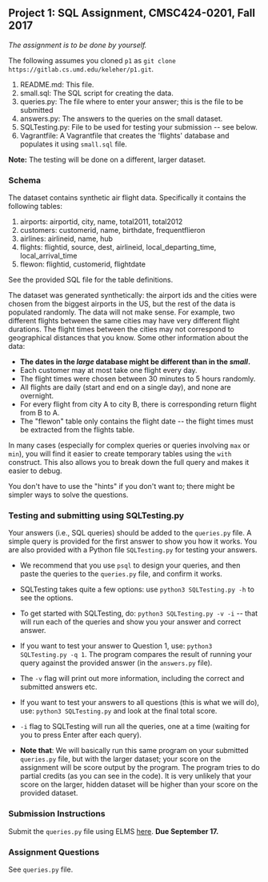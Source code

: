## Project 1: SQL Assignment, CMSC424-0201, Fall 2017

*The assignment is to be done by yourself.*

The following assumes you cloned `p1` as `git clone https://gitlab.cs.umd.edu/keleher/p1.git`.

1. README.md: This file.
1. small.sql: The SQL script for creating the data.
1. queries.py: The file where to enter your answer; this is the file to be submitted
1. answers.py: The answers to the queries on the small dataset.
1. SQLTesting.py: File to be used for testing your submission -- see below.
1. Vagrantfile: A Vagrantfile that creates the 'flights' database and populates it using `small.sql` file.

**Note:** The testing will be done on a different, larger dataset. 

### Schema 
The dataset contains synthetic air flight data. Specifically it contains the following tables:

1. airports: airportid, city, name, total2011, total2012
1. customers: customerid, name, birthdate, frequentflieron
1. airlines: airlineid, name, hub
1. flights: flightid, source, dest, airlineid, local_departing_time, local_arrival_time
1. flewon: flightid, customerid, flightdate

See the provided SQL file for the table definitions.

The dataset was generated synthetically: the airport ids and the cities were chosen from the biggest airports in the US, but the rest of the data is populated randomly. The data will not make sense. For example, two different flights between the same cities may have very different flight durations. The flight times between the cities may not correspond to geographical distances that you know. Some other information about the data:
- **The dates in the *large* database might be different than in the *small*.**
- Each customer may at most take one flight every day.
- The flight times were chosen between 30 minutes to 5 hours randomly.
- All flights are daily (start and end on a single day), and none are overnight. 
- For every flight from city A to city B, there is corresponding return flight from B to A.
- The "flewon" table only contains the flight date -- the flight times must be extracted from the flights table.

In many cases (especially for complex queries or queries involving 
`max` or `min`), you will find it easier to create temporary tables
using the `with` construct. This also allows you to break down the full
query and makes it easier to debug.

You don't have to use the "hints" if you don't want to; there might 
be simpler ways to solve the questions.

### Testing and submitting using SQLTesting.py
Your answers (i.e., SQL queries) should be added to the `queries.py` file. A simple query is provided for the first answer to show you how it works.
You are also provided with a Python file `SQLTesting.py` for testing your answers.

- We recommend that you use `psql` to design your queries, and then paste the queries to the `queries.py` file, and confirm it works.

- SQLTesting takes quite a few options: use `python3 SQLTesting.py -h` to see the options.

- To get started with SQLTesting, do: `python3 SQLTesting.py -v -i` -- that will run each of the queries and show you your answer and correct answer.

- If you want to test your answer to Question 1, use: `python3 SQLTesting.py -q 1`. The program compares the result of running your query against the provided answer (in the `answers.py` file).

- The `-v` flag will print out more information, including the correct and submitted answers etc.

- If you want to test your answers to all questions (this is what we will do), use: `python3 SQLTesting.py` and look at the final total score.

- `-i` flag to SQLTesting will run all the queries, one at a time (waiting for you to press Enter after each query).

- **Note that**: We will basically run this same program on your submitted `queries.py` file, but with the larger dataset; your score on the assignment will 
be score output by the program. The program tries to do partial credits (as you can see in the code). It is very unlikely that your score on the larger, hidden 
dataset will be higher than your score on the provided dataset.  

### Submission Instructions
Submit the `queries.py` file using ELMS  [here](https://myelms.umd.edu/courses/1227917/assignments/4492249). **Due September 17.**
      
### Assignment Questions
See `queries.py` file.
